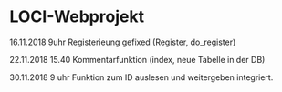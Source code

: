 # LOCI-Webprojekt

16.11.2018 9uhr
Registerieung gefixed (Register, do_register)

22.11.2018 15.40
Kommentarfunktion (index, neue Tabelle in der DB)

30.11.2018 9 uhr
Funktion zum ID auslesen und weitergeben integriert.
